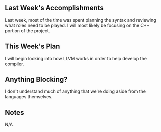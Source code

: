 ## Last Week's Accomplishments

Last week, most of the time was spent planning the syntax and reviewing what roles need to be played.
I will most likely be focusing on the C++ portion of the project.

## This Week's Plan

I will begin looking into how LLVM works in order to help develop the compiler.

## Anything Blocking?

I don't understand much of anything that we're doing aside from the languages themselves.

## Notes

N/A
